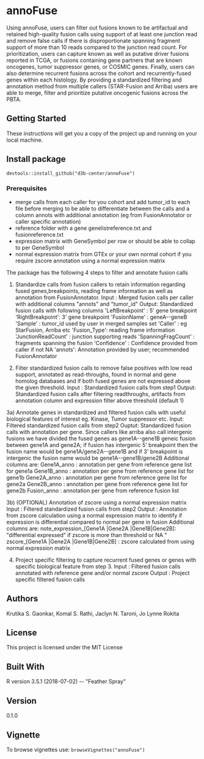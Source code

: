 # annoFuse
Using annoFuse, users can filter out fusions known to be artifactual and retained high-quality fusion calls using support of at least one junction read and remove false calls if there is disproportionate spanning fragment support of more than 10 reads compared to the junction read count. 
    For prioritization, users can capture known as well as putative driver fusions reported in TCGA, or fusions containing gene partners that are known oncogenes, tumor suppressor genes, or COSMIC genes. 
    Finally, users can also determine recurrent fusions across the cohort and recurrently-fused genes within each histology. By providing a standardized filtering and annotation method from multiple callers (STAR-Fusion and Arriba) users are able to merge, filter and prioritize putative oncogenic fusions across the PBTA. 

## Getting Started
These instructions will get you a copy of the project up and running on your local machine. 

## Install package
`devtools::install_github("d3b-center/annoFuse")`

### Prerequisites
 - merge calls from each caller for you cohort and add tumor_id to each file before merging to be able to differentiate between the calls and a column annots with additional annotation (eg from FusionAnnotator or caller specific annotation)
 - reference folder <link to box for example> with a gene genelistreference.txt and fusionreference.txt
 - expression matrix with GeneSymbol per row or should be able to collap to per GeneSymbol
 - normal expression matrix from GTEx or your own normal cohort if you require zscore annotation using a normal expression matrix
 
 The package has the following 4 steps to filter and annotate fusion calls
 1) Standardize calls from fusion callers to retain information regarding fused genes,breakpoints, reading frame information as well as annotation from FusionAnnotator. 
 Input : Merged fusion calls per caller with additional columns "annots" and "tumor_id"
 Output: Standardized fusion calls with following columns
'LeftBreakpoint' : 5' gene breakpoint
'RightBreakpoint': 3' gene breakpoint
'FusionName' : geneA--geneB
'Sample' : tumor_id used by user in merged samples set
'Caller' : eg StarFusion, Arriba etc
'Fusion_Type': reading frame information
'JunctionReadCount' : junction supporting reads
'SpanningFragCount' : fragments spanning the fusion 
'Confidence' : Confidence provided from caller if not NA
'annots': Annotation provided by user; recommended FusionAnnotator

 2) Filter standardized fusion calls to remove false positives with low read support, annotated as read-throughs, found in normal and gene homolog databases and if both fused genes are not expressed above the given threshold.
 Input : Standardized fusion calls from step1
 Output: Standardized fusion calls after filtering readthroughs, artifacts from annotation column and expression filter above threshold (default 1)
 
 3a) Annotate genes in standardized and filtered fusion calls with useful biological features of interest eg. Kinase, Tumor suppressor etc. 
 Input: Filtered standardized fusion calls from step2
 Ouptut: Standardized fusion calls with annotation per gene. Since callers like arriba also call intergenic fusions we have divided the fused genes as gene1A--gene1B geneic fusion between gene1A and gene2A; if fusion has intergenic 5' breakpoint then the fusion name would be gene1A/gene2A--gene1B and if 3' breakpoint is intergenic the fusion name would be gene1A--gene1B/gene2B 
 Additional columns are:
 Gene1A_anno : annotation per gene from reference gene list for gene1a
 Gene1B_anno : annotation per gene from reference gene list for gene1b
 Gene2A_anno : annotation per gene from reference gene list for gene2a
 Gene2B_anno : annotation per gene from reference gene list for gene2b
 Fusion_anno : annotation per gene from reference fusion list
 
 3b) (OPTIONAL) Annotation of zscore using a normal expression matrix
 Input : Filtered standardized fusion calls from step2
 Output : Annotation from zscore calculation using a normal expression matrix to identify if expression is differential compared to normal per gene in fusion Additional columns are:
 note_expression_[Gene1A |Gene2A |Gene1B|Gene2B]: "differential expressed" if zscore is more than threshold or NA "
 zscore_[Gene1A |Gene2A |Gene1B|Gene2B] : zscore calculated from using normal expression matrix
 
 4) Project specific filtering to capture recurrent fused genes or genes with specific biological feature from step 3.
 Input : Filtered fusion calls annotated with reference gene and/or normal zscore 
 Output : Project specific filtered fusion calls
 
## Authors
Krutika S. Gaonkar, Komal S. Rathi, Jaclyn N. Taroni, Jo Lynne Rokita

## License

This project is licensed under the MIT License 

## Built With
R version 3.5.1 (2018-07-02) -- "Feather Spray"

## Version 
0.1.0

## Vignette
To browse vignettes use:
`browseVignettes("annoFuse")` 
